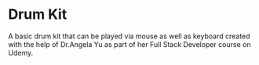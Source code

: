 # Drum Kit

A basic drum kit that can be played via mouse as well as keyboard created with the help of Dr.Angela Yu as part of her Full Stack Developer course on Udemy.
